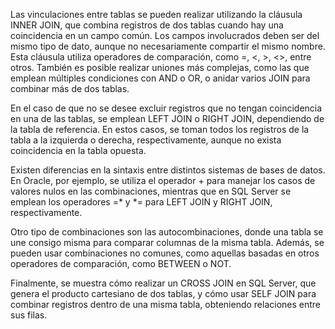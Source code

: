 Las vinculaciones entre tablas se pueden realizar utilizando la cláusula INNER JOIN, que combina registros de dos tablas cuando hay una coincidencia en un campo común. Los campos involucrados deben ser del mismo tipo de dato, aunque no necesariamente compartir el mismo nombre. Esta cláusula utiliza operadores de comparación, como =, <, >, <>, entre otros. También es posible realizar uniones más complejas, como las que emplean múltiples condiciones con AND o OR, o anidar varios JOIN para combinar más de dos tablas.

En el caso de que no se desee excluir registros que no tengan coincidencia en una de las tablas, se emplean LEFT JOIN o RIGHT JOIN, dependiendo de la tabla de referencia. En estos casos, se toman todos los registros de la tabla a la izquierda o derecha, respectivamente, aunque no exista coincidencia en la tabla opuesta.

Existen diferencias en la sintaxis entre distintos sistemas de bases de datos. En Oracle, por ejemplo, se utiliza el operador + para manejar los casos de valores nulos en las combinaciones, mientras que en SQL Server se emplean los operadores =* y *= para LEFT JOIN y RIGHT JOIN, respectivamente.

Otro tipo de combinaciones son las autocombinaciones, donde una tabla se une consigo misma para comparar columnas de la misma tabla. Además, se pueden usar combinaciones no comunes, como aquellas basadas en otros operadores de comparación, como BETWEEN o NOT.

Finalmente, se muestra cómo realizar un CROSS JOIN en SQL Server, que genera el producto cartesiano de dos tablas, y cómo usar SELF JOIN para combinar registros dentro de una misma tabla, obteniendo relaciones entre sus filas.
